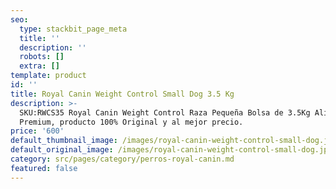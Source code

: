 ```yaml
---
seo:
  type: stackbit_page_meta
  title: ''
  description: ''
  robots: []
  extra: []
template: product
id: ''
title: Royal Canin Weight Control Small Dog 3.5 Kg
description: >-
  SKU:RWCS35 Royal Canin Weight Control Raza Pequeña Bolsa de 3.5Kg Alimento
  Premium, producto 100% Original y al mejor precio.
price: '600'
default_thumbnail_image: /images/royal-canin-weight-control-small-dog.jpg
default_original_image: /images/royal-canin-weight-control-small-dog.jpg
category: src/pages/category/perros-royal-canin.md
featured: false
---
```

